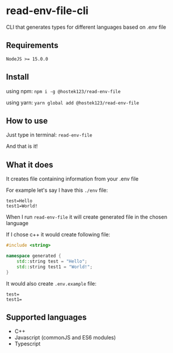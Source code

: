 # read-env-file-cli
CLI that generates types for different languages based on .env file

## Requirements

```
NodeJS >= 15.0.0
```

## Install

using npm: `npm i -g @hostek123/read-env-file`

using yarn: `yarn global add @hostek123/read-env-file`

## How to use

Just type in terminal: `read-env-file`

And that is it!

## What it does

It creates file containing information from your .env file

For example let's say I have this `./env` file: 

```
test=Hello
test1=World!
```

When I run `read-env-file` it will create generated file in the chosen language

If I chose c++ it would create following file:
```C++
#include <string>

namespace generated {
	std::string test = "Hello";
	std::string test1 = "World!";
}
```

It would also create `.env.example` file:
```
test=
test1=
```

## Supported languages
- C++
- Javascript (commonJS and ES6 modules)
- Typescript
